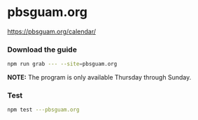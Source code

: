 # pbsguam.org

https://pbsguam.org/calendar/

### Download the guide

```sh
npm run grab --- --site=pbsguam.org
```

**NOTE:** The program is only available Thursday through Sunday.

### Test

```sh
npm test ---pbsguam.org
```
